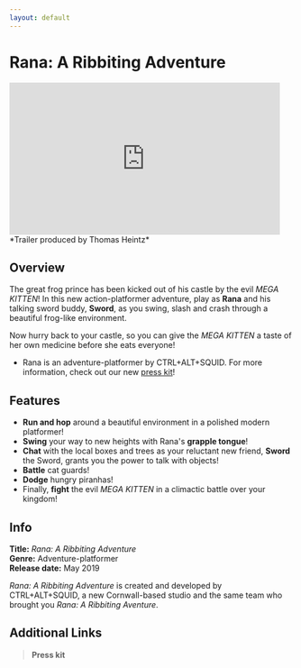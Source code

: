 ```yaml
---
layout: default
---
```


# Rana: A Ribbiting Adventure
<iframe width="480" height="270" src="https://www.youtube.com/embed/D6ZuCgyyrjQ" frameborder="0" allow="accelerometer; autoplay; encrypted-media; gyroscope; picture-in-picture" allowfullscreen></iframe>
*Trailer produced by Thomas Heintz*

## Overview
The great frog prince has been kicked out of his castle by the evil *MEGA KITTEN*! In this new action-platformer adventure, play as **Rana** and his talking sword buddy, **Sword**, as you swing, slash and crash through a beautiful frog-like environment.

Now hurry back to your castle, so you can give the *MEGA KITTEN* a taste of her own medicine before she eats everyone!

* Rana is an adventure-platformer by CTRL+ALT+SQUID. For more information, check out our new [press kit](press_kit.md)!

## Features
* **Run and hop** around a beautiful environment in a polished modern platformer!
* **Swing** your way to new heights with Rana's **grapple tongue**!
* **Chat** with the local boxes and trees as your reluctant new friend, **Sword** the Sword, grants you the power to talk with objects!
* **Battle** cat guards!
* **Dodge** hungry piranhas!
* Finally, **fight** the evil *MEGA KITTEN* in a climactic battle over your kingdom!

## Info
**Title:** *Rana: A Ribbiting Adventure*  
**Genre:** Adventure-platformer  
**Release date:** May 2019  

*Rana: A Ribbiting Adventure* is created and developed by CTRL+ALT+SQUID, a new Cornwall-based studio and the same team who brought you *Rana: A Ribbiting Aventure*.

## Additional Links
> **Press kit**